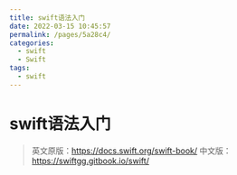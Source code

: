 ```yaml
---
title: swift语法入门
date: 2022-03-15 10:45:57
permalink: /pages/5a28c4/
categories: 
  - swift
  - Swift
tags: 
  - swift
---
```

# swift语法入门

> 英文原版：https://docs.swift.org/swift-book/
> 中文版：https://swiftgg.gitbook.io/swift/

